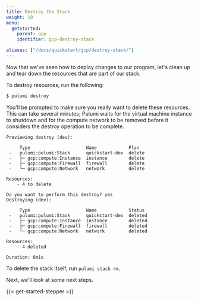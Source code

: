 ```yaml
---
title: Destroy the Stack
weight: 10
menu:
  getstarted:
    parent: gcp
    identifier: gcp-destroy-stack

aliases: ["/docs/quickstart/gcp/destroy-stack/"]
---
```


Now that we've seen how to deploy changes to our program, let's clean up and tear down the resources that are part of our stack.

To destroy resources, run the following:

```bash
$ pulumi destroy
```

You'll be prompted to make sure you really want to delete these resources. This can take several minutes; Pulumi waits for the virtual machine instance to shutdown and for the compute network to be removed before it considers the destroy operation to be complete.

```
Previewing destroy (dev):

     Type                     Name            Plan
 -   pulumi:pulumi:Stack      quickstart-dev  delete
 -   ├─ gcp:compute:Instance  instance        delete
 -   ├─ gcp:compute:Firewall  firewall        delete
 -   └─ gcp:compute:Network   network         delete

Resources:
    - 4 to delete

Do you want to perform this destroy? yes
Destroying (dev):

     Type                     Name            Status
 -   pulumi:pulumi:Stack      quickstart-dev  deleted
 -   ├─ gcp:compute:Instance  instance        deleted
 -   ├─ gcp:compute:Firewall  firewall        deleted
 -   └─ gcp:compute:Network   network         deleted

Resources:
    - 4 deleted

Duration: 6m1s
```

To delete the stack itself, run `pulumi stack rm`.

Next, we'll look at some next steps.

{{< get-started-stepper >}}
